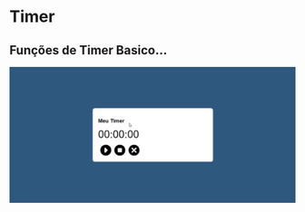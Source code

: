 # Timer
## Funções de Timer Basico...

![Simples](https://github.com/Vavatrewq/Timer/blob/master/GIF/AnimaçãoFunc.gif)
